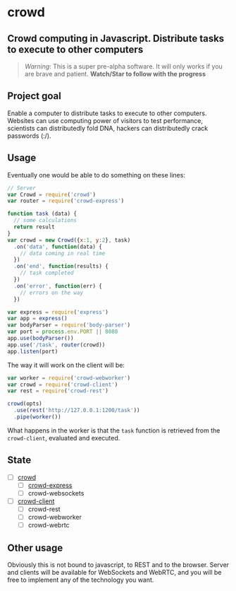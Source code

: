 # crowd

## Crowd computing in Javascript. Distribute tasks to execute to other computers

> *Warning*: This is a super pre-alpha software. It will only works if you are brave and patient. **Watch/Star to follow with the progress**

## Project goal

Enable a computer to distribute tasks to execute to other computers. Websites can use computing power of visitors to test performance, scientists can distributedly fold DNA, hackers can distributedly crack passwords (:/).

## Usage
Eventually one would be able to do something on these lines:

```javascript
// Server
var Crowd = require('crowd')
var router = require('crowd-express')

function task (data) {
  // some calculations
  return result 
}
var crowd = new Crowd({x:1, y:2}, task)
  .on('data', function(data) {
    // data coming in real time
  })
  .on('end', function(results) {
    // task completed
  })
  .on('error', function(err) {
    // errors on the way
  })

var express = require('express')
var app = express()
var bodyParser = require('body-parser')
var port = process.env.PORT || 8080
app.use(bodyParser())
app.use('/task', router(crowd))
app.listen(port)

```

The way it will work on the client will be:

```javascript
var worker = require('crowd-webworker')
var crowd = require('crowd-client')
var rest = require('crowd-rest')

crowd(opts)
  .use(rest('http://127.0.0.1:1200/task'))
  .pipe(worker())
```

What happens in the worker is that the `task` function is retrieved from the `crowd-client`, evaluated and executed.

## State

- [ ] [crowd](https://github.com/nicola/crowd)
  - [ ] [crowd-express](https://github.com/nicola/crowd-express)
  - [ ] crowd-websockets
- [ ] [crowd-client](https://github.com/nicola/crowd-client)
  - [ ] crowd-rest
  - [ ] crowd-webworker
  - [ ] crowd-webrtc

## Other usage

Obviously this is not bound to javascript, to REST and to the browser. Server and clients will be available for WebSockets and WebRTC, and you will be free to implement any of the technology you want.
